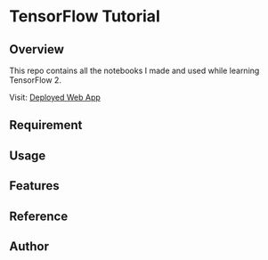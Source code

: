 # TensorFlow Tutorial 

## Overview
This repo contains all the notebooks I made and used while learning TensorFlow 2.

Visit: [Deployed Web App](https://indrap24.github.io/TensorFlow-Tutorial/)

## Requirement


## Usage


## Features


## Reference


## Author


